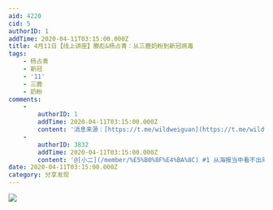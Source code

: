 ```yaml
---
aid: 4220
cid: 5
authorID: 1
addTime: 2020-04-11T03:15:00.000Z
title: 4月11日【线上讲座】滕彪&杨占青：从三鹿奶粉到新冠病毒
tags:
    - 杨占青
    - 新冠
    - '11'
    - 三鹿
    - 奶粉
comments:
    -
        authorID: 1
        addTime: 2020-04-11T03:15:00.000Z
        content: '消息来源：[https://t.me/wildweiguan](https://t.me/wildweiguan)'
    -
        authorID: 3832
        addTime: 2020-04-11T03:15:00.000Z
        content: '@[小二](/member/%E5%B0%8F%E4%BA%8C) #1 从海报当中看不出来，我比较好奇律师团是向谁索赔？'
date: 2020-04-11T03:15:00.000Z
category: 分享发现
---
```


![](https://i.loli.net/2020/04/11/fExbnqJrwSZozH5.jpg)
